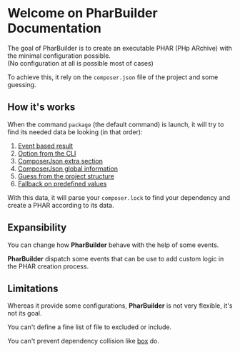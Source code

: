 # Welcome on PharBuilder Documentation

The goal of PharBuilder is to create an executable PHAR (PHp ARchive) with the minimal configuration possible.  
(No configuration at all is possible most of cases)

To achieve this, it rely on the `composer.json` file of the project and some guessing.

## How it's works

When the command `package` (the default command) is launch, it will try to find its needed data be looking (in that order):

 1. [Event based result](EventOptions.md)
 2. [Option from the CLI](ConsoleOptions.md)
 3. [ComposerJson extra section](ComposerJsonOptions.md)
 4. [ComposerJson global information](ComposerJsonGenericOptions.md)
 5. [Guess from the project structure](ProjectStructureOptions.md)
 6. [Fallback on predefined values](DefaultOptions.md)

With this data, it will parse your `composer.lock` to find your dependency and create a PHAR according to its data.

## Expansibility

You can change how **PharBuilder** behave with the help of some events.

**PharBuilder** dispatch some events that can be use to add custom logic in the PHAR creation process.

## Limitations

Whereas it provide some configurations, **PharBuilder** is not very flexible, it's not its goal.

You can't define a fine list of file to excluded or include.

You can't prevent dependency collision like [box](https://github.com/humbug/box) do.